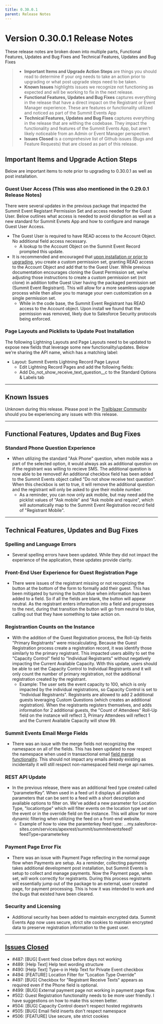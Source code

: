 ```yaml
---
title: 0.30.0.1
parent: Release Notes
---
```


# Version 0.30.0.1 Release Notes

These release notes are broken down into multiple parts, Functional Features, Updates and Bug Fixes and Technical Features, Updates and Bug Fixes 
> - **Important Items and Upgrade Action Steps** are things you should read to determine if your org needs to take an action prior to upgrading or what post upgrade steps need to be taken.
> - **Known Issues** highlights issues we recognize not functioning as expected and will be working to fix in the next release.
> - **Functional Features, Updates and Bug Fixes** captures everything in the release that have a direct impact on the Registrant or Event Manager experience. These are features or functionality utilized and noticed as part of the Summit Events App
> -  **Technical Features, Updates and Bug Fixes** captures everything in the release that are withing the codebase. They impact the functionality and features of the Summit Events App, but aren't likely noticeable from an Admin or Event Manager perspective.
> - **Issues Closed** is a comprehesive list of Github issues (Bugs and Feature Requests) that are closed as part of this release.


## Important Items and Upgrade Action Steps
Below are important items to note prior to upgrading to 0.30.0.1 as well as post installation.

### Guest User Access (This was also mentioned in the 0.29.0.1 Release Notes)

There were several updates in the previous package that impacted the Summit Event Registant Permission Set and access needed for the Guest User. Below outlines what access is needed to avoid disruption as well as a new standard for Summit Evnets App and how to configure and manage Guest User Access.
- The Guest User is required to have READ access to the Account Object. No additional field access necessary.
  - A lookup to the Account Object on the Summit Event Record prompted this update.  
- It is recommended and encouraged that [upon installation or prior to upgrading](https://sfdo-community-sprints.github.io/summit-events-app-documentation/docs/Getting-Started/Installing/#creating-a-custom-permission-set-for-the-guest-user), you create a custom permission set, granting READ access to the Account Object and add that to the Guest User. While previous documentation encourages cloning the Guest Permission set, we’re adjusting those instructions to create a custom permission set (not clone) in addition tothe Guest User having the packaged permission set (Summit Event Registrant). This will allow for a more seamless upgrade process while then allow you to manage your own customization on a single permission set. 
  - While in the code base, the Summit Event Registrant has READ access to the Account object. Upon install we found that the permission was removed, likely due to Salesforce Security protocols being enforced.

### Page Layouts and Picklists to Update Post Installation
The following Lightning Layouts and Page Layouts need to be updated to expose new fields that leverage some new functionality/updates. Below we're sharing the API name, which has a matching label:

- Layout: Summit Events Lightning Record Page Layout
  - Edit Lightning Record Pages and add the following fields:
  - Add Do_not_show_receive_text_question__c to the Standard Options & Labels tab 

---
## Known Issues
Unknown during this release.  Please post in the [Trailblazer Community](https://trailhead.salesforce.com/trailblazer-community/groups/0F94S000000kHi2SAE?tab=discussion&sort=LAST_MODIFIED_DATE_DESC) should you be experiencing any issues with this release.

---
## Functional Features, Updates and Bug Fixes
### Standard Phone Question Experience
- When utilizing the standard "Ask Phone" question, when mobile was a part of the selected option, it would always ask as additional question on if the registrant was willing to recieve SMS. The additional question is now able to be removed! An additional checkbox field has been added to the Summit Events object called "Do not show receive text question". When this checkbox is set to true, it will remove the additional question and the registrant will only be asked to give their mobile number.
  - As a reminder, you can now only ask mobile, but may need add the picklist values of "Ask mobile" and "Ask mobile and require", which will automatically map to the Summit Event Registration record field of "Registrant Mobile".


---
## Technical Features, Updates and Bug Fixes
### Spelling and Language Errors
- Several spelling errors have been updated.  While they did not impact the experience of the application, these updates provide clarity.

### Front-End User Experience for Guest Registration Page
- There were issues of the registrant missing or not recognizing the button at the bottom of the form to formally add their guest. This has been mitigated by turning the button blue when information has been added to a field.  So if all the fields are blank, the button will appear neutral. As the registrant enters information into a field and progresses to the next, during that transition the button will go from neutral to blue, calling out that they have something to take action on.

### Registrantion Counts on the Instance
- With the addition of the Guest Registration process, the Roll-Up fields "Primary Registrants" were miscalculating. Because the Guest Registration process create a registration record, it was identify those similarly to the primary registrant. This impacted users ability to set the "Capacity Control" field to "Individual Registrants" without negatively impacting the Current Available Capacity. With this update, users should be able to set the Capacity Control to Individual Registrants and it will only count the number of primary registration, not the additional registration created by the registrant.
  - Example:  The user sets the event capacity to 100, which is only impacted by the individual registrations, so Capacity Control is set to "Individual Registrants". Registrants are allowed to add 2 additional guests leveraging Custom Questions (which creates an additional registration). When the registrants registers themselves, and adds information for 2 additional guests, the "Count of Attendees" Roll-Up field on the instance will reflect 3, Primary Attendees will reflect 1 and the Current Available Capacity will show 99.

### Summit Events Email Merge Fields
- There was an issue with the merge fields not recognizing the namespace on all of the fields.  This has been updated to now respect the namespace when used in transactional email [field merge functionality](https://sfdo-community-sprints.github.io/summit-events-app-documentation/docs/standard-features/create-event-email/create-event-email/#6-enter-the-email-content). This should not impact any emails already existing as incidentally it will still respect non-namespaced field merge api names.

### REST API Update
- In the previous release, there was an additional feed type created called “parameterKey”. When used in a feed url it displays all available parameters that can be sent to a feed with a short description and available options to filter on. We've added a new parameter for Location Type, "locationtype" which will filter events on the location type set on the event or in the override field on the instance. This will allow for more dynamic filtering when utilizing the feed on a front-end website.
  - Example of how to view the paramterkey feed type: …my.salesforce-sites.com/services/apexrest/summit/summiteventsfeed?feedType=parameterkey

### Payment Page Error Fix
- There was an issue with Payment Page reflecting in the normal page flow when Payments are setup. As a reminder, collecting payments takes additional development post installation, but Summit Events is setup to collect and manage payments. Now the Payment page, when set, will work correctly for registrants. During this process registrants will essentially jump out of the package to an external, user created page, for payment processing. This is how it was intended to work and the bugs that existed have been cleared.

### Security and Licensing
- Additional security has been added to maintain encrypted data. Summit Events App now uses secure, strict site cookies to maintain encrypted data to preserve registration information to the guest user.



---
## [Issues Closed](https://github.com/SFDO-Community/Summit-Events-App/issues?q=is%3Aissue+is%3Aclosed)
- #487: [BUG] Event feed close before days not working
- #489: [Help Text] Help text wording structure 
- #490: [Help Text] Type-o in Help Text for Private Event checkbox
- #494: [FEATURE] Location Filter for "Location Type Override" 
- #497: [BUG] Checkbox for "Registrant Receive Texts" appears as required even if the Phone field is optional.
- #499: [BUG] External payment page not working in payment page flow.
- #502: Guest Registration functionality needs to be more user friendly.   I have suggestions on how to make this screen better.
- #504: [BUG] Capacity Control doesn't respect hosted registrants
- #505: [BUG] Email field inserts don't respect namespace
- #506: [FEATURE] Use secure, site strict cookies

